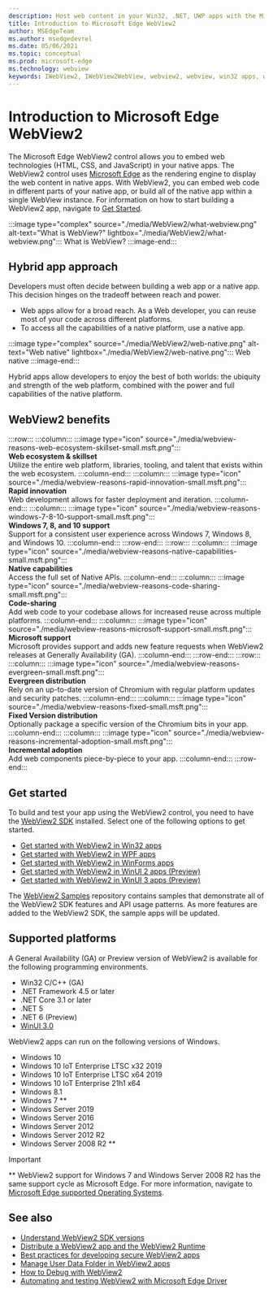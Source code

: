 ```yaml
---
description: Host web content in your Win32, .NET, UWP apps with the Microsoft Edge WebView2 control
title: Introduction to Microsoft Edge WebView2
author: MSEdgeTeam
ms.author: msedgedevrel
ms.date: 05/06/2021
ms.topic: conceptual
ms.prod: microsoft-edge
ms.technology: webview
keywords: IWebView2, IWebView2WebView, webview2, webview, win32 apps, win32, edge, ICoreWebView2, CoreWebView2, ICoreWebView2Host, browser control, edge html, Windows Forms, WinForms, WPF, .NET, WinUI, Project Reunion
---
```

# Introduction to Microsoft Edge WebView2

The Microsoft Edge WebView2 control allows you to embed web technologies (HTML, CSS, and JavaScript) in your native apps.  The WebView2 control uses [Microsoft Edge](https://www.microsoftedgeinsider.com) as the rendering engine to display the web content in native apps.  With WebView2, you can embed web code in different parts of your native app, or build all of the native app within a single WebView instance.  For information on how to start building a WebView2 app, navigate to [Get Started](#get-started).

:::image type="complex" source="./media/WebView2/what-webview.png" alt-text="What is WebView?" lightbox="./media/WebView2/what-webview.png":::
   What is WebView?
:::image-end:::


<!-- ====================================================================== -->
## Hybrid app approach

Developers must often decide between building a web app or a native app.  This decision hinges on the tradeoff between reach and power.
*  Web apps allow for a broad reach.  As a Web developer, you can reuse most of your code across different platforms.
*  To access all the capabilities of a native platform, use a native app.

:::image type="complex" source="./media/WebView2/web-native.png" alt-text="Web native" lightbox="./media/WebView2/web-native.png":::
   Web native
:::image-end:::

Hybrid apps allow developers to enjoy the best of both worlds: the ubiquity and strength of the web platform, combined with the power and full capabilities of the native platform.


<!-- ====================================================================== -->
## WebView2 benefits

<!--
In the below table, keep two trailing spaces after each image line and after each heading line, to keep card elements tight but not concatenated.
Similar table: [Overview of Progressive Web Apps (PWAs)](..\progressive-web-apps-chromium\index.md#characteristics-of-a-pwa)
-->

:::row:::
    :::column:::
        :::image type="icon" source="./media/webview-reasons-web-ecosystem-skillset-small.msft.png":::  
        **Web ecosystem & skillset**  
        Utilize the entire web platform, libraries, tooling, and talent that exists within the web ecosystem.
    :::column-end:::
    :::column:::
        :::image type="icon" source="./media/webview-reasons-rapid-innovation-small.msft.png":::  
        **Rapid innovation**  
        Web development allows for faster deployment and iteration.
    :::column-end:::
    :::column:::
        :::image type="icon" source="./media/webview-reasons-windows-7-8-10-support-small.msft.png":::  
        **Windows 7, 8, and 10 support**  
        Support for a consistent user experience across Windows 7, Windows 8, and Windows 10.
    :::column-end:::
:::row-end:::
:::row:::
    :::column:::
        :::image type="icon" source="./media/webview-reasons-native-capabilities-small.msft.png":::  
        **Native capabilities**  
        Access the full set of Native APIs.
    :::column-end:::
    :::column:::
        :::image type="icon" source="./media/webview-reasons-code-sharing-small.msft.png":::  
        **Code-sharing**  
        Add web code to your codebase allows for increased reuse across multiple platforms.
    :::column-end:::
    :::column:::
        :::image type="icon" source="./media/webview-reasons-microsoft-support-small.msft.png":::  
        **Microsoft support**  
        Microsoft provides support and adds new feature requests when WebView2 releases at Generally Availability (GA).
    :::column-end:::
:::row-end:::
:::row:::
    :::column:::
        :::image type="icon" source="./media/webview-reasons-evergreen-small.msft.png":::  
        **Evergreen distribution**  
        Rely on an up-to-date version of Chromium with regular platform updates and security patches.
    :::column-end:::
    :::column:::
        :::image type="icon" source="./media/webview-reasons-fixed-small.msft.png":::  
        **Fixed Version distribution**  
        Optionally package a specific version of the Chromium bits in your app.
    :::column-end:::
    :::column:::
        :::image type="icon" source="./media/webview-reasons-incremental-adoption-small.msft.png":::  
        **Incremental adoption**  
        Add web components piece-by-piece to your app.
    :::column-end:::
:::row-end:::

<!-- In the above table, keep two trailing spaces after each image line and after each heading line, to keep card elements tight but not concatenated. -->


<!-- ====================================================================== -->
## Get started

To build and test your app using the WebView2 control, you need to have <!--both [Microsoft Edge][MicrosoftedgeinsiderDownload] and -->the [WebView2 SDK](https://www.nuget.org/packages/Microsoft.Web.WebView2) installed.  Select one of the following options to get started.

*   [Get started with WebView2 in Win32 apps](./get-started/win32.md)
*   [Get started with WebView2 in WPF apps](./get-started/wpf.md)
*   [Get started with WebView2 in WinForms apps](./get-started/winforms.md)
*   [Get started with WebView2 in WinUI 2 apps (Preview)](./get-started/winui2.md)
*   [Get started with WebView2 in WinUI 3 apps (Preview)](./get-started/winui.md)

The [WebView2 Samples](https://github.com/MicrosoftEdge/WebView2Samples) repository contains samples that demonstrate all of the WebView2 SDK features and API usage patterns.  As more features are added to the WebView2 SDK, the sample apps will be updated.


<!-- ====================================================================== -->
## Supported platforms

A General Availability (GA) or Preview version of WebView2 is available for the following programming environments.

*   Win32 C/C++ (GA)
*   .NET Framework 4.5 or later
*   .NET Core 3.1 or later
*   .NET 5
*   .NET 6 (Preview)
*   [WinUI 3.0](/uwp/toolkits/winui3/index)

WebView2 apps can run on the following versions of Windows.

*   Windows 10
*   Windows 10 IoT Enterprise LTSC x32 2019
*   Windows 10 IoT Enterprise LTSC x64 2019
*   Windows 10 IoT Enterprise 21h1 x64
*   Windows 8.1
*   Windows 7 \*\*
*   Windows Server 2019
*   Windows Server 2016
*   Windows Server 2012
*   Windows Server 2012 R2
*   Windows Server 2008 R2 \*\*

> [!IMPORTANT]
> \*\* WebView2 support for Windows 7 and Windows Server 2008 R2 has the same support cycle as Microsoft Edge.  For more information, navigate to [Microsoft Edge supported Operating Systems](/deployedge/microsoft-edge-supported-operating-systems).


<!-- ====================================================================== -->
## See also

*  [Understand WebView2 SDK versions](./concepts/versioning.md)
*  [Distribute a WebView2 app and the WebView2 Runtime](./concepts/distribution.md)
*  [Best practices for developing secure WebView2 apps](./concepts/security.md)
*  [Manage User Data Folder in WebView2 apps](./concepts/user-data-folder.md)
*  [How to Debug with WebView2](./how-to/debug.md)
*  [Automating and testing WebView2 with Microsoft Edge Driver](./how-to/webdriver.md)

